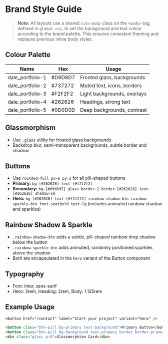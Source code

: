 # Brand Style Guide

> **Note:** All layouts use a shared `site-body` class on the `<body>` tag, defined in `global.css`, to set the background and text colour according to the brand palette. This ensures consistent theming and replaces previous inline body styles.

## Colour Palette

| Name              | Hex      | Usage                       |
|-------------------|----------|-----------------------------|
| dale_portfolio-1  | #D9D8D7  | Frosted glass, backgrounds  |
| dale_portfolio-2  | #737272  | Muted text, icons, borders  |
| dale_portfolio-3  | #F2F2F2  | Light backgrounds, overlays |
| dale_portfolio-4  | #262626  | Headings, strong text       |
| dale_portfolio-5  | #0D0D0D  | Deep backgrounds, contrast  |

## Glassmorphism
- Use `.glass` utility for frosted glass backgrounds
- Backdrop blur, semi-transparent backgrounds, subtle border and shadow

## Buttons
- Use `rounded-full px-6 py-2` for all pill-shaped buttons
- **Primary:** `bg-[#262626] text-[#f2f2f2]`
- **Secondary:** `bg-[#d9d8d7] glass border-2 border-[#262626] text-[#262626] shadow-sm`
- **Hero:** `bg-[#262626] text-[#f2f2f2] rainbow-shadow-btn rainbow-sparkle-btn font-semibold text-lg` (includes animated rainbow shadow and sparkles)

## Rainbow Shadow & Sparkle
- `.rainbow-shadow-btn` adds a subtle, pill-shaped rainbow drop shadow below the button
- `.rainbow-sparkle-btn` adds animated, randomly positioned sparkles above the shadow
- Both are encapsulated in the `hero` variant of the Button component

## Typography
- Font: Inter, sans-serif
- Hero: 3rem, Heading: 2rem, Body: 1.125rem

## Example Usage
```astro
<Button href="/contact" label="Start your project" variant="hero" />
```
```html
<button class="btn-pill bg-primary text-background">Primary Button</button>
<button class="btn-pill bg-background text-primary border border-primary">Secondary Button</button>
<div class="glass p-8">Glassmorphism Card</div>
``` 